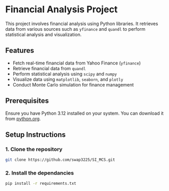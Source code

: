 # Financial Analysis Project

This project involves financial analysis using Python libraries. It retrieves data from various sources such as `yfinance` and `quandl` to perform statistical analysis and visualization.

## Features

- Fetch real-time financial data from Yahoo Finance (`yfinance`)
- Retrieve financial data from `quandl`
- Perform statistical analysis using `scipy` and `numpy`
- Visualize data using `matplotlib`, `seaborn`, and `plotly`
- Conduct Monte Carlo simulation for finance management

## Prerequisites

Ensure you have Python 3.12 installed on your system. You can download it from [python.org](https://www.python.org/downloads/).

## Setup Instructions

### 1. Clone the repository

```bash
git clone https://github.com/swap3225/SI_MCS.git

```
### 2. Install the dependancies

```bash
pip install -r requirements.txt
```
